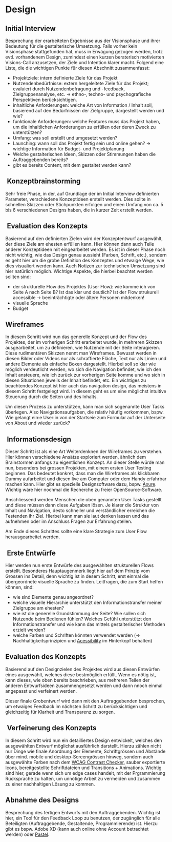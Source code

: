 # Design

## Initial Interview

Besprechung der erarbeiteten Ergebnisse aus der Visionsphase und ihrer Bedeutung für die gestalterische Umsetzung. Falls vorher kein Visionsphase stattgefunden hat, muss in Erwägung gezogen werden, trotz evtl. vorhandenem Design, zumindest einen kurzen beraterisch motivierten Visions-Call anzusetzen, der Ziele und Intention klarer macht. Folgend eine Liste, die die wichtigen Punkte für diesen Abschnitt zusammenfasst:

- Projektziele: intern definierte Ziele für das Projekt
- Nutzendenbedürfnisse: extern hergeleitete Ziele für das Projekt; evaluiert durch Nutzendenbefragung und -feedback, Zielgruppenanalyse, etc. -> ethno-, techno- und psychografische Perspektiven berücksichtigen.
- inhaltliche Anforderungen: welche Art von Information / Inhalt soll, basierend auf den Bedürfnissen der Zielgruppe, dargestellt werden und wie?
- funktionale Anforderungen: welche Features muss das Projekt haben, um die inhaltlichen Anforderungen zu erfüllen oder deren Zweck zu unterstützen?
- Umfang: was soll erstellt und umgesetzt werden?
- Launching: wann soll das Projekt fertig sein und online gehen? -> wichtige Information für Budget- und Projektplanung
- Welche gestalterischen Ideen, Skizzen oder Stimmungen haben die Auftraggebenden bereits?
- gibt es bereits Content, mit dem gestaltet werden kann?

##  Konzeptbrainstorming

Sehr freie Phase, in der, auf Grundlage der im Initial Interview definierten Parameter, verschiedene Konzeptideen erstellt werden. Dies sollte in schnellen Skizzen oder Stichpunkten erfolgen und einen Umfang von ca. 5 bis 6 verschiedenen Designs haben, die in kurzer Zeit erstellt werden.

##  Evaluation des Konzepts

Basierend auf den definierten Zielen wird der Konzeptentwurf ausgewählt, der diese Ziele am ehesten erfüllen kann. Hier können dann auch Teile anderer Konzeptideen mit eingearbeitet werden. Es ist in dieser Phase noch nicht wichtig, wie das Design genau aussieht (Farben, Schrift, etc.), sondern es geht hier um die grobe Definition des Konzeptes und etwaige Wege, wie dies visualiert werden kann. Auch Notizen zur technischen Umsetzung sind hier natürlich möglich. Wichtige Aspekte, die hierbei beachtet werden sollten sind:

- der strukturelle Flow des Projektes (User Flow): wie komme ich von Seite A nach Seite B? Ist das klar und deutlich? Ist der Flow strukurell accessible -> beeinträchtigte oder ältere Personen mitdenken!
- visuelle Sprache
- Budget

## Wireframes

In diesem Schritt wird nun das generelle Konzept und der Flow des Projektes, der im vorherigen Schritt erarbeitet wurde, in mehreren Skizzen ausgearbeitet, um zu definieren, wie Nutzende mit der Seite interagieren. Diese rudimentären Skizzen nennt man Wireframes. Bewusst werden in diesen Bilder oder Videos nur als schraffierte Fläche, Text nur als Linien und andere Elemente als einfache Boxen dargestellt. Hierbei soll so klar wie möglich verdeutlicht werden, wo sich die Navigation befindet, wie ich den Inhalt ansteuere, wie ich zurück zur vorherigen Seite komme und wo sich in diesen Situationen jeweils der Inhalt befindet, etc. Ein wichtiges zu beachtendes Konzept ist hier auch das navigation design, das meistens in diesem Schritt festgelegt wird. In diesem geht es um eine möglichst intuitive Steuerung durch die Seiten und des Inhalts.

Um diesen Prozess zu unterstützen, kann man sich sogenannte User Tasks überlegen. Also Navigationsaufgaben, die relativ häufig vorkommen, bspw. Wie gelangt ein:e User:in von der Startseie zum Formular auf der Unterseite von About und wieder zurück?

##  Informationsdesign

Dieser Schritt ist als eine Art Weiterdenknen der Wireframes zu verstehen. Hier können verschiedene Ansätze exploriert werden, ähnlich dem Brainstormen anfangs zu eigentlichen Konzept. An dieser Stelle würde man nun, besonders bei grossen Projekten, mit einem ersten User Testing beginnen. Das bedeutet konkret, dass man die Wireframes als klickbaren Dummy aufarbeitet und diesen live am Computer oder dem Handy erfahrbar machen kann. Hier gibt es spezielle Designsoftware dazu, bspw. [Axure](https://www.axure.com/). Wichtig wäre hier nochmal die Recherche zu freier OpenSource-Software.

Anschliessend werden Menschen die oben genannten User Tasks gestellt und diese müssen dann diese Aufgaben lösen. Je klarer die Struktur von Inhalt und Navigation, desto schneller und verständlicher erreichen die Testenden ihr Ziel. Hierbei kann man sie laut denken lassen und das aufnehmen oder im Anschluss Fragen zur Erfahrung stellen.

Am Ende dieses Schrittes sollte eine klare Strategie zum User Flow herausgearbeitet werden.

##  Erste Entwürfe

Hier werden nun erste Entwürfe des ausgewählten strukturellen Flows erstellt. Besonderes Hauptaugenmerk liegt hier auf dem Prinzip vom Grossen ins Detail, denn wichtig ist in desem Schritt, erst einmal die übergeordnete visuelle Sprache zu finden. Leitfragen, die zum Start helfen können, sind:

- wie sind Elemente genau angeordnet?  
- welche visuelle Hierarchie unterstützt den Informationstransfer meiner Zielgruppe am ehesten?
- wie ist die generelle Grundstimmung der Seite? Wie sollen sich Nutzende beim Bedienen fühlen? Welches Gefühl unterstützt den Informationstransfer und wie kann das mittels gestalterischer Methoden erzielt werden?
- welche Farben und Schriften könnten verwendet werden (-> Nachhaltigkeitsprinzipien und [Acessibility](https://developer.mozilla.org/en-US/docs/Web/Accessibility) im Hinterkopf behalten)

## Evaluation des Konzepts

Basierend auf den Designzielen des Projektes wird aus diesen Entwürfen eines ausgewählt, welches diese bestmöglich erfüllt. Wenn es nötig ist, kann dieses, wie oben bereits beschrieben, aus mehreren Teilen der anderen Entwurfsideen zusammengesetzt werden und dann nnoch einmal angepasst und verfeinert werden.

Dieser finale Grobentwurf wird dann mit den Auftraggebenden besprochen, um etwaiges Feedback im nächsten Schritt zu berücksichtigen und gleichzeitig für Klarheit und Transparenz zu sorgen.

##  Verfeinerung des Konzepts

In diesem Schritt wird nun ein detailliertes Design entwickelt, welches den ausgewählten Entwurf möglichst ausführlich darstellt. Hierzu zählen nicht nur Dinge wie finale Anordnung der Elemente, Schriftgrössen und Abstände über mind. mobile und desktop-Screengrössen hinweg, sondern auch ausgewählte Farben nach dem [WCAG Contrast Checker](https://contrastchecker.com/), sauber exportierte Icons, bereitgestellte Schriftdateien und Transitions + Animations. Wichtig sind hier, gerade wenn sich um edge cases handelt, mit der Prgrammierung Rücksprache zu halten, um unnötige Arbeit zu vermeiden und zusammen zu einer nachhaltigen Lösung zu kommen.

## Abnahme des Designs

Besprechung des fertigen Entwurfs mit den Auftraggebenden. Wichtig ist hier, ein Tool für den Feedback Loop zu benutzen, der zugänglich für alle Beteiligten (Auftraggebende, Gestaltende, Programmierende) ist. Hierzu gibt es bspw. Adobe XD (kann auch online ohne Account betrachtet werden) oder [Pastel](https://usepastel.com/).
